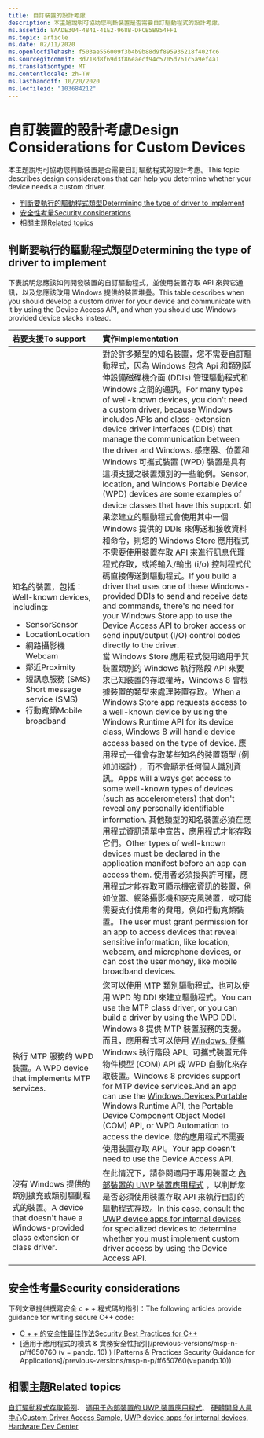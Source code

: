 ```yaml
---
title: 自訂裝置的設計考慮
description: 本主題說明可協助您判斷裝置是否需要自訂驅動程式的設計考慮。
ms.assetid: 8AADE304-4841-41E2-968B-DFCB5B954FF1
ms.topic: article
ms.date: 02/11/2020
ms.openlocfilehash: f503ae556009f3b4b9b88d9f895936218f402fc6
ms.sourcegitcommit: 3d718d8f69d3f86eaecf94c5705d761c5a9ef4a1
ms.translationtype: MT
ms.contentlocale: zh-TW
ms.lasthandoff: 10/20/2020
ms.locfileid: "103684212"
---
```

# <a name="design-considerations-for-custom-devices"></a><span data-ttu-id="77471-103">自訂裝置的設計考慮</span><span class="sxs-lookup"><span data-stu-id="77471-103">Design Considerations for Custom Devices</span></span>

<span data-ttu-id="77471-104">本主題說明可協助您判斷裝置是否需要自訂驅動程式的設計考慮。</span><span class="sxs-lookup"><span data-stu-id="77471-104">This topic describes design considerations that can help you determine whether your device needs a custom driver.</span></span>

- [<span data-ttu-id="77471-105">判斷要執行的驅動程式類型</span><span class="sxs-lookup"><span data-stu-id="77471-105">Determining the type of driver to implement</span></span>](#determining-the-type-of-driver-to-implement)
- [<span data-ttu-id="77471-106">安全性考量</span><span class="sxs-lookup"><span data-stu-id="77471-106">Security considerations</span></span>](#security-considerations)
- [<span data-ttu-id="77471-107">相關主題</span><span class="sxs-lookup"><span data-stu-id="77471-107">Related topics</span></span>](#related-topics)

## <a name="determining-the-type-of-driver-to-implement"></a><span data-ttu-id="77471-108">判斷要執行的驅動程式類型</span><span class="sxs-lookup"><span data-stu-id="77471-108">Determining the type of driver to implement</span></span>

<span data-ttu-id="77471-109">下表說明您應該如何開發裝置的自訂驅動程式，並使用裝置存取 API 來與它通訊，以及您應該改用 Windows 提供的裝置堆疊。</span><span class="sxs-lookup"><span data-stu-id="77471-109">This table describes when you should develop a custom driver for your device and communicate with it by using the Device Access API, and when you should use Windows-provided device stacks instead.</span></span>

| <span data-ttu-id="77471-110">若要支援</span><span class="sxs-lookup"><span data-stu-id="77471-110">To support</span></span> | <span data-ttu-id="77471-111">實作</span><span class="sxs-lookup"><span data-stu-id="77471-111">Implementation</span></span> |
|:---|:---|
| <span data-ttu-id="77471-112">知名的裝置，包括：</span><span class="sxs-lookup"><span data-stu-id="77471-112">Well-known devices, including:</span></span> <ul><li><span data-ttu-id="77471-113">Sensor</span><span class="sxs-lookup"><span data-stu-id="77471-113">Sensor</span></span></li><li><span data-ttu-id="77471-114">Location</span><span class="sxs-lookup"><span data-stu-id="77471-114">Location</span></span></li><li><span data-ttu-id="77471-115">網路攝影機</span><span class="sxs-lookup"><span data-stu-id="77471-115">Webcam</span></span></li><li><span data-ttu-id="77471-116">鄰近</span><span class="sxs-lookup"><span data-stu-id="77471-116">Proximity</span></span></li><li><span data-ttu-id="77471-117">短訊息服務 (SMS) </span><span class="sxs-lookup"><span data-stu-id="77471-117">Short message service (SMS)</span></span></li><li><span data-ttu-id="77471-118">行動寬頻</span><span class="sxs-lookup"><span data-stu-id="77471-118">Mobile broadband</span></span></li></ul><br/> | <span data-ttu-id="77471-119">對於許多類型的知名裝置，您不需要自訂驅動程式，因為 Windows 包含 Api 和類別延伸設備磁碟機介面 (DDIs) 管理驅動程式和 Windows 之間的通訊。</span><span class="sxs-lookup"><span data-stu-id="77471-119">For many types of well-known devices, you don't need a custom driver, because Windows includes APIs and class-extension device driver interfaces (DDIs) that manage the communication between the driver and Windows.</span></span> <span data-ttu-id="77471-120">感應器、位置和 Windows 可攜式裝置 (WPD) 裝置是具有這項支援之裝置類別的一些範例。</span><span class="sxs-lookup"><span data-stu-id="77471-120">Sensor, location, and Windows Portable Device (WPD) devices are some examples of device classes that have this support.</span></span> <span data-ttu-id="77471-121">如果您建立的驅動程式會使用其中一個 Windows 提供的 DDIs 來傳送和接收資料和命令，則您的 Windows Store 應用程式不需要使用裝置存取 API 來進行訊息代理程式存取，或將輸入/輸出 (i/o) 控制程式代碼直接傳送到驅動程式。</span><span class="sxs-lookup"><span data-stu-id="77471-121">If you build a driver that uses one of these Windows-provided DDIs to send and receive data and commands, there's no need for your Windows Store app to use the Device Access API to broker access or send input/output (I/O) control codes directly to the driver.</span></span> <br/> <span data-ttu-id="77471-122">當 Windows Store 應用程式使用適用于其裝置類別的 Windows 執行階段 API 來要求已知裝置的存取權時，Windows 8 會根據裝置的類型來處理裝置存取。</span><span class="sxs-lookup"><span data-stu-id="77471-122">When a Windows Store app requests access to a well-known device by using the Windows Runtime API for its device class, Windows 8 will handle device access based on the type of device.</span></span> <span data-ttu-id="77471-123">應用程式一律會存取某些知名的裝置類型 (例如加速計) ，而不會顯示任何個人識別資訊。</span><span class="sxs-lookup"><span data-stu-id="77471-123">Apps will always get access to some well-known types of devices (such as accelerometers) that don't reveal any personally identifiable information.</span></span> <span data-ttu-id="77471-124">其他類型的知名裝置必須在應用程式資訊清單中宣告，應用程式才能存取它們。</span><span class="sxs-lookup"><span data-stu-id="77471-124">Other types of well-known devices must be declared in the application manifest before an app can access them.</span></span> <span data-ttu-id="77471-125">使用者必須授與許可權，應用程式才能存取可顯示機密資訊的裝置，例如位置、網路攝影機和麥克風裝置，或可能需要支付使用者的費用，例如行動寬頻裝置。</span><span class="sxs-lookup"><span data-stu-id="77471-125">The user must grant permission for an app to access devices that reveal sensitive information, like location, webcam, and microphone devices, or can cost the user money, like mobile broadband devices.</span></span> <br/> |
| <span data-ttu-id="77471-126">執行 MTP 服務的 WPD 裝置。</span><span class="sxs-lookup"><span data-stu-id="77471-126">A WPD device that implements MTP services.</span></span><br/> | <span data-ttu-id="77471-127">您可以使用 MTP 類別驅動程式，也可以使用 WPD 的 DDI 來建立驅動程式。</span><span class="sxs-lookup"><span data-stu-id="77471-127">You can use the MTP class driver, or you can build a driver by using the WPD DDI.</span></span><br/> <span data-ttu-id="77471-128">Windows 8 提供 MTP 裝置服務的支援。而且，應用程式可以使用 [Windows. 便攜](/uwp/api/Windows.Devices.Portable) Windows 執行階段 API、可攜式裝置元件物件模型 (COM) API 或 WPD 自動化來存取裝置。</span><span class="sxs-lookup"><span data-stu-id="77471-128">Windows 8 provides support for MTP device services.And an app can use the [Windows.Devices.Portable](/uwp/api/Windows.Devices.Portable) Windows Runtime API, the Portable Device Component Object Model (COM) API, or WPD Automation to access the device.</span></span> <span data-ttu-id="77471-129">您的應用程式不需要使用裝置存取 API。</span><span class="sxs-lookup"><span data-stu-id="77471-129">Your app doesn't need to use the Device Access API.</span></span><br/> |
| <span data-ttu-id="77471-130">沒有 Windows 提供的類別擴充或類別驅動程式的裝置。</span><span class="sxs-lookup"><span data-stu-id="77471-130">A device that doesn't have a Windows-provided class extension or class driver.</span></span><br/>  | <span data-ttu-id="77471-131">在此情況下，請參閱適用于專用裝置之 [內部裝置的 UWP 裝置應用程式](/windows-hardware/drivers/devapps/uwp-device-apps-for-specialized-devices) ，以判斷您是否必須使用裝置存取 API 來執行自訂的驅動程式存取。</span><span class="sxs-lookup"><span data-stu-id="77471-131">In this case, consult the [UWP device apps for internal devices](/windows-hardware/drivers/devapps/uwp-device-apps-for-specialized-devices) for specialized devices to determine whether you must implement custom driver access by using the Device Access API.</span></span><br/> |

## <a name="security-considerations"></a><span data-ttu-id="77471-132">安全性考量</span><span class="sxs-lookup"><span data-stu-id="77471-132">Security considerations</span></span>

<span data-ttu-id="77471-133">下列文章提供撰寫安全 c + + 程式碼的指引：</span><span class="sxs-lookup"><span data-stu-id="77471-133">The following articles provide guidance for writing secure C++ code:</span></span>

- [<span data-ttu-id="77471-134">C + + 的安全性最佳作法</span><span class="sxs-lookup"><span data-stu-id="77471-134">Security Best Practices for C++</span></span>](/cpp/security/security-best-practices-for-cpp)
- <span data-ttu-id="77471-135">[適用于應用程式的模式 & 實務安全性指引]/previous-versions/msp-n-p/ff650760 (v = pandp. 10) ) </span><span class="sxs-lookup"><span data-stu-id="77471-135">[Patterns & Practices Security Guidance for Applications]/previous-versions/msp-n-p/ff650760(v=pandp.10))</span></span>

## <a name="related-topics"></a><span data-ttu-id="77471-136">相關主題</span><span class="sxs-lookup"><span data-stu-id="77471-136">Related topics</span></span>

<span data-ttu-id="77471-137">[自訂驅動程式存取範例](https://github.com/microsoftarchive/msdn-code-gallery-microsoft/tree/411c271e537727d737a53fa2cbe99eaecac00cc0/Official%20Windows%20Platform%20Sample/Custom%20driver%20access%20sample)、 [適用于內部裝置的 UWP 裝置應用程式](/windows-hardware/drivers/devapps/uwp-device-apps-for-specialized-devices)、 [硬體開發人員中心](/windows-hardware/drivers/)</span><span class="sxs-lookup"><span data-stu-id="77471-137">[Custom Driver Access Sample](https://github.com/microsoftarchive/msdn-code-gallery-microsoft/tree/411c271e537727d737a53fa2cbe99eaecac00cc0/Official%20Windows%20Platform%20Sample/Custom%20driver%20access%20sample), [UWP device apps for internal devices](/windows-hardware/drivers/devapps/uwp-device-apps-for-specialized-devices), [Hardware Dev Center](/windows-hardware/drivers/)</span></span>
